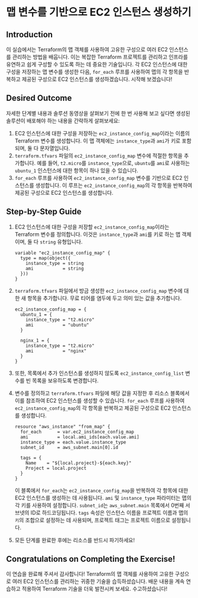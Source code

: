 # 맵 변수를 기반으로 EC2 인스턴스 생성하기

## Introduction

이 실습에서는 Terraform의 맵 객체를 사용하여 고유한 구성으로 여러 EC2 인스턴스를 관리하는 방법을 배웁니다. 이는 복잡한 Terraform 프로젝트를 관리하고 인프라를 유연하고 쉽게 구성할 수 있도록 하는 데 중요한 기술입니다. 각 EC2 인스턴스에 대한 구성을 저장하는 맵 변수를 생성한 다음, `for_each` 루프를 사용하여 맵의 각 항목을 반복하고 제공된 구성으로 EC2 인스턴스를 생성하겠습니다. 시작해 보겠습니다!

## Desired Outcome

자세한 단계별 내용과 솔루션 동영상을 살펴보기 전에 한 번 사용해 보고 싶다면 생성된 솔루션이 배포해야 하는 내용을 간략하게 살펴보세요:

1. EC2 인스턴스에 대한 구성을 저장하는 `ec2_instance_config_map`이라는 이름의 Terraform 변수를 생성합니다. 이 맵 객체에는 `instance_type`과 `ami`가 키로 포함되며, 둘 다 문자열입니다.
2. `terraform.tfvars` 파일의 `ec2_instance_config_map` 변수에 적절한 항목을 추가합니다. 예를 들어, `t2.micro`를 `instance_type`으로, `ubuntu`를 `ami`로 사용하는 `ubuntu_1` 인스턴스에 대한 항목이 하나 있을 수 있습니다.
3. `for_each` 루프를 사용하여 `ec2_instance_config_map` 변수를 기반으로 EC2 인스턴스를 생성합니다. 이 루프는 `ec2_instance_config_map`의 각 항목을 반복하여 제공된 구성으로 EC2 인스턴스를 생성합니다.

## Step-by-Step Guide

1. EC2 인스턴스에 대한 구성을 저장할 `ec2_instance_config_map`이라는 Terraform 변수를 정의합니다. 이것은 `instance_type`과 `ami`를 키로 하는 맵 객체이며, 둘 다 `string` 유형입니다.

    ```
    variable "ec2_instance_config_map" {
      type = map(object({
        instance_type = string
        ami           = string
      }))
    }
    ```

2. `terraform.tfvars` 파일에서 방금 생성한 `ec2_instance_config_map` 변수에 대한 새 항목을 추가합니다. 무료 티어를 염두에 두고 의미 있는 값을 추가합니다.

    ```
    ec2_instance_config_map = {
      ubuntu_1 = {
        instance_type = "t2.micro"
        ami           = "ubuntu"
      }

      nginx_1 = {
        instance_type = "t2.micro"
        ami           = "nginx"
      }
    }
    ```

3. 또한, 목록에서 추가 인스턴스를 생성하지 않도록 `ec2_instance_config_list` 변수를 빈 목록을 보유하도록 변경합니다.
4. 변수를 정의하고 `terraform.tfvars` 파일에 해당 값을 지정한 후 리소스 블록에서 이를 참조하여 EC2 인스턴스를 생성할 수 있습니다. `for_each` 루프를 사용하여 `ec2_instance_config_map`의 각 항목을 반복하고 제공된 구성으로 EC2 인스턴스를 생성합니다.

    ```
    resource "aws_instance" "from_map" {
      for_each      = var.ec2_instance_config_map
      ami           = local.ami_ids[each.value.ami]
      instance_type = each.value.instance_type
      subnet_id     = aws_subnet.main[0].id

      tags = {
        Name    = "${local.project}-${each.key}"
        Project = local.project
      }
    }
    ```

    이 블록에서 `for_each`는 `ec2_instance_config_map`을 반복하여 각 항목에 대한 EC2 인스턴스를 생성하는 데 사용됩니다. `ami` 및 `instance_type` 파라미터는 맵의 각 키를 사용하여 설정합니다. `subnet_id`는 `aws_subnet.main` 목록에서 0번째 서브넷의 ID로 하드코딩됩니다. `tags` 속성은 인스턴스 이름을 프로젝트 이름과 맵의 `키`의 조합으로 설정하는 데 사용되며, 프로젝트 태그는 프로젝트 이름으로 설정됩니다.

5. 모든 단계를 완료한 후에는 리소스를 반드시 파기하세요!

## Congratulations on Completing the Exercise!

이 연습을 완료해 주셔서 감사합니다! Terraform의 맵 객체를 사용하여 고유한 구성으로 여러 EC2 인스턴스를 관리하는 귀중한 기술을 습득하셨습니다. 배운 내용을 계속 연습하고 적용하여 Terraform 기술을 더욱 발전시켜 보세요. 수고하셨습니다!
